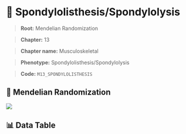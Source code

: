 # 🧪 Spondylolisthesis/Spondylolysis

> **Root:** Mendelian Randomization

> **Chapter:** 13  

> **Chapter name:** Musculoskeletal

> **Phenotype:** Spondylolisthesis/Spondylolysis  

> **Code:** `M13_SPONDYLOLISTHESIS`

## 🧬 Mendelian Randomization  

<img src="/MR/Figures/Forward/M13_SPONDYLOLISTHESIS.png"/>

## 📊 Data Table

<CsvTableMRF src="/MR/Data/Forward/M13_SPONDYLOLISTHESIS.csv"/>
